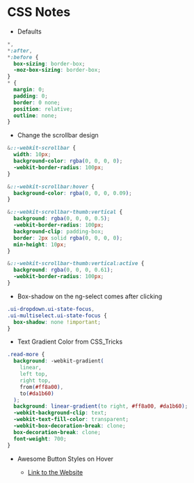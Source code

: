 # CSS Notes

- Defaults

```css
*,
*:after,
*:before {
  box-sizing: border-box;
  -moz-box-sizing: border-box;
}
* {
  margin: 0;
  padding: 0;
  border: 0 none;
  position: relative;
  outline: none;
}
```

- Change the scrollbar design

```css
&::-webkit-scrollbar {
  width: 10px;
  background-color: rgba(0, 0, 0, 0);
  -webkit-border-radius: 100px;
}

&::-webkit-scrollbar:hover {
  background-color: rgba(0, 0, 0, 0.09);
}

&::-webkit-scrollbar-thumb:vertical {
  background: rgba(0, 0, 0, 0.5);
  -webkit-border-radius: 100px;
  background-clip: padding-box;
  border: 2px solid rgba(0, 0, 0, 0);
  min-height: 10px;
}

&::-webkit-scrollbar-thumb:vertical:active {
  background: rgba(0, 0, 0, 0.61);
  -webkit-border-radius: 100px;
}
```

- Box-shadow on the ng-select comes after clicking

```css
.ui-dropdown.ui-state-focus,
.ui-multiselect.ui-state-focus {
  box-shadow: none !important;
}
```

- Text Gradient Color from CSS_Tricks

```css
.read-more {
  background: -webkit-gradient(
    linear,
    left top,
    right top,
    from(#ff8a00),
    to(#da1b60)
  );
  background: linear-gradient(to right, #ff8a00, #da1b60);
  -webkit-background-clip: text;
  -webkit-text-fill-color: transparent;
  -webkit-box-decoration-break: clone;
  box-decoration-break: clone;
  font-weight: 700;
}
```

- Awesome Button Styles on Hover

  - [Link to the Website](https://tympanus.net/Development/ButtonStylesInspiration/)
